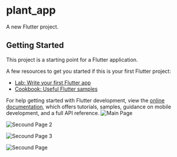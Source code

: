 # plant_app

A new Flutter project.

## Getting Started

This project is a starting point for a Flutter application.

A few resources to get you started if this is your first Flutter project:

- [Lab: Write your first Flutter app](https://docs.flutter.dev/get-started/codelab)
- [Cookbook: Useful Flutter samples](https://docs.flutter.dev/cookbook)

For help getting started with Flutter development, view the
[online documentation](https://docs.flutter.dev/), which offers tutorials,
samples, guidance on mobile development, and a full API reference.
![Main Page](https://user-images.githubusercontent.com/92115431/185806260-02b04c6a-7f8f-45d1-9747-a4160e88f005.JPG)

![Secound Page 2](https://user-images.githubusercontent.com/92115431/185806267-c80d352c-3b4f-454b-9d97-f9f0741527f6.JPG)

![Secound Page 3](https://user-images.githubusercontent.com/92115431/185806268-85fd7838-abd0-4689-bdff-b6ef15892cda.JPG)

![Secound Page](https://user-images.githubusercontent.com/92115431/185806269-da790b36-c955-417d-9e57-30046250a357.JPG)

